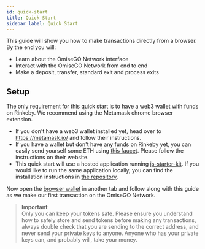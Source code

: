 ```yaml
---
id: quick-start
title: Quick Start
sidebar_label: Quick Start
---
```


This guide will show you how to make transactions directly from a browser. By the end you will:

* Learn about the OmiseGO Network interface
* Interact with the OmiseGO Network from end to end
* Make a deposit, transfer, standard exit and process exits

## Setup

The only requirement for this quick start is to have a web3 wallet with funds on Rinkeby. We recommend using the Metamask chrome browser extension.

* If you don't have a web3 wallet installed yet, head over to https://metamask.io/ and follow their instructions.
* If you have a wallet but don't have any funds on Rinkeby yet, you can easily send yourself some ETH using [this faucet](https://faucet.rinkeby.io/). Please follow the instructions on their website. 
* This quick start will use a hosted application running [js-starter-kit](https://github.com/omisego/js-starter-kit). If you would like to run the same application locally, you can find the installation instructions in [the repository](https://github.com/omisego/js-starter-kit).

Now open the [browser wallet]() in another tab and follow along with this guide as we make our first transaction on the OmiseGO Network.

> **Important**  
Only you can keep your tokens safe. Please ensure you understand how to safely store and send tokens before making any transactions, always double check that you are sending to the correct address, and never send your private keys to anyone. Anyone who has your private keys can, and probably will, take your money.
